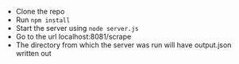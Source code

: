 - Clone the repo
- Run `npm install`
- Start the server using `node server.js`
- Go to the url localhost:8081/scrape
- The directory from which the server was run will have output.json written out
